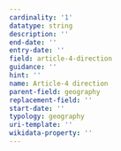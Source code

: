 ```yaml
---
cardinality: '1'
datatype: string
description: ''
end-date: ''
entry-date: ''
field: article-4-direction
guidance: ''
hint: ''
name: Article-4 direction
parent-field: geography
replacement-field: ''
start-date: ''
typology: geography
uri-template: ''
wikidata-property: ''
---
```

